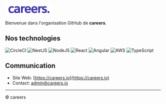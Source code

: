 [![Logo de l'Organisation](profile/logo.png)](https://careers.io)

Bienvenue dans l'organisation GitHub de **careers**.

## Nos technologies

![CircleCI](https://img.shields.io/badge/circle%20ci-%23161616.svg?style=for-the-badge&logo=circleci&logoColor=white) ![NestJS](https://img.shields.io/badge/nestjs-%23E0234E.svg?style=for-the-badge&logo=nestjs&logoColor=white) ![NodeJS](https://img.shields.io/badge/node.js-6DA55F?style=for-the-badge&logo=node.js&logoColor=white) ![React](https://img.shields.io/badge/react-%2320232a.svg?style=for-the-badge&logo=react&logoColor=%2361DAFB) ![Angular](https://img.shields.io/badge/angular-%23DD0031.svg?style=for-the-badge&logo=angular&logoColor=white) ![AWS](https://img.shields.io/badge/AWS-%23FF9900.svg?style=for-the-badge&logo=amazon-aws&logoColor=white) ![TypeScript](https://img.shields.io/badge/typescript-%23007ACC.svg?style=for-the-badge&logo=typescript&logoColor=white)

## Communication

- Site Web: [https://careers.io](https://careers.io)
- Contact: [admin@careers.io](mailto:admin@careers.io)

---

© careers
